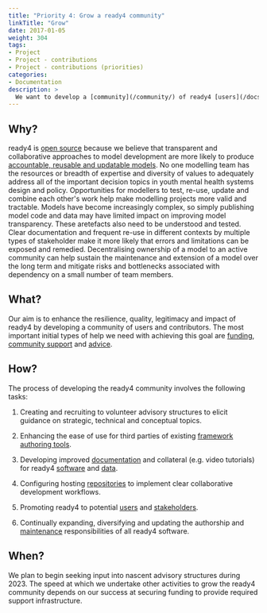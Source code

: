 ```yaml
---
title: "Priority 4: Grow a ready4 community"
linkTitle: "Grow"
date: 2017-01-05
weight: 304
tags:
- Project
- Project - contributions
- Project - contributions (priorities)
categories:
- Documentation
description: >
  We want to develop a [community](/community/) of ready4 [users](/docs/getting-started/users/), contributors and [stakeholders](/docs/getting-started/stakeholders/) to sustain the development, maintenance, application, extension and impact of the project.
---
```


## Why?
ready4 is [open source](/docs/getting-started/software/terms/licenses/) because we believe that transparent and collaborative approaches to model development are more likely to produce [accountable, reusable and updatable models](/docs/getting-started/motivation/). No one modelling team has the resources or breadth of expertise and diversity of values to adequately address all of the important decision topics in youth mental health systems design and policy. Opportunities for modellers to test, re-use, update and combine each other's work help make modelling projects more valid and tractable. Models have become increasingly complex, so simply publishing model code and data may have limited impact on improving model transparency. These aretefacts also need to be understood and tested. Clear documentation and frequent re-use in different contexts by multiple types of stakeholder make it more likely that errors and limitations can be exposed and remedied. Decentralising ownership of a model to an active community can help sustain the maintenance and extension of a model over the long term and mitigate risks and bottlenecks associated with dependency on a small number of team members.

## What?
Our aim is to enhance the resilience, quality, legitimacy and impact of ready4 by developing a community of users and contributors. The most important initial types of help we need with achieving this goal are [funding](/docs/contribution-guidelines/contribution-types/funding/), [community support](/docs/contribution-guidelines/contribution-types/community/) and [advice](/docs/contribution-guidelines/contribution-types/advisory/).

## How?
The process of developing the ready4 community involves the following tasks:

1. Creating and recruiting to volunteer advisory structures to elicit guidance on strategic, technical and conceptual topics.

2. Enhancing the ease of use for third parties of existing [framework authoring tools](/docs/getting-started/software/libraries/installation/authoring-tools/).

3. Developing improved [documentation](/docs/getting-started/software/libraries/documentation/) and collateral (e.g. video tutorials) for ready4 [software](/docs/getting-started/software/) and [data](/docs/datasets/).

4. Configuring hosting [repositories](/docs/getting-started/software/repositories/) to implement clear collaborative development workflows.

5. Promoting ready4 to potential [users](/docs/getting-started/users/) and [stakeholders](/docs/getting-started/stakeholders/).

6. Continually expanding, diversifying and updating the authorship and [maintenance](/docs/contribution-guidelines/priorities/curate/) responsibilities of all ready4 software.

## When?
We plan to begin seeking input into nascent advisory structures during 2023. The speed at which we undertake other activities to grow the ready4 community depends on our success at securing funding to provide required support infrastructure.